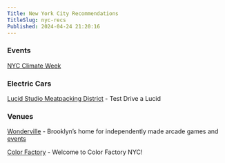 ```yaml
---
Title: New York City Recommendations
TitleSlug: nyc-recs
Published: 2024-04-24 21:20:16
---
```

### Events
[NYC Climate Week](https://www.climateweeknyc.org/)


### Electric Cars
[Lucid Studio Meatpacking District](https://www.yelp.com/biz/lucid-manhattan-4) - Test Drive a Lucid

### Venues
[Wonderville](https://www.wonderville.nyc/) - Brooklyn’s home for independently made arcade games and [events](https://www.wonderville.nyc/events)

[Color Factory](https://www.colorfactory.co/locations/new-york-city) - Welcome to Color Factory NYC!


